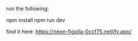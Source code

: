 run the following:

npm install
npm run dev

find it here: https://neon-figolla-0ccf75.netlify.app/
